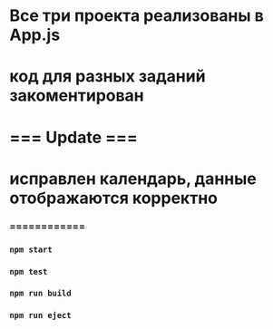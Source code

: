 # Все три проекта реализованы в App.js
# код для разных заданий закоментирован
#
# === Update ===
# исправлен календарь, данные отображаются корректно

### ============
### `npm start`

### `npm test`

### `npm run build`

### `npm run eject`

